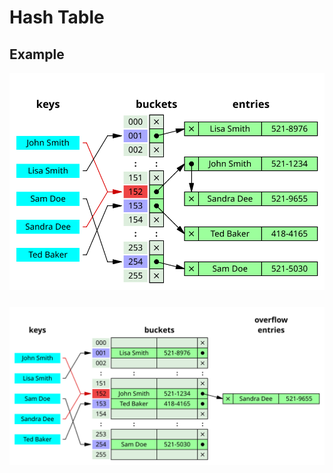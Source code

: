 # Hash Table

## Example
<img src="./images/hash-table.svg" style="margin-bottom: 25px"/>
<img src="./images/hash-table-collision.svg" style="margin-bottom: 25px"/>
